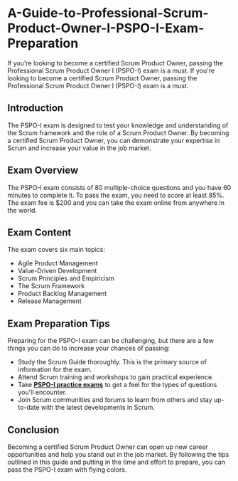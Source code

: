 # A-Guide-to-Professional-Scrum-Product-Owner-I-PSPO-I-Exam-Preparation
If you're looking to become a certified Scrum Product Owner, passing the Professional Scrum Product Owner I (PSPO-I) exam is a must. 
If you're looking to become a certified Scrum Product Owner, passing the Professional Scrum Product Owner I (PSPO-I) exam is a must. 

## Introduction

The PSPO-I exam is designed to test your knowledge and understanding of the Scrum framework and the role of a Scrum Product Owner. By becoming a certified Scrum Product Owner, you can demonstrate your expertise in Scrum and increase your value in the job market.

## Exam Overview

The PSPO-I exam consists of 80 multiple-choice questions and you have 60 minutes to complete it. To pass the exam, you need to score at least 85%. The exam fee is $200 and you can take the exam online from anywhere in the world.

## Exam Content

The exam covers six main topics:

- Agile Product Management
- Value-Driven Development
- Scrum Principles and Empiricism
- The Scrum Framework
- Product Backlog Management
- Release Management

## Exam Preparation Tips

Preparing for the PSPO-I exam can be challenging, but there are a few things you can do to increase your chances of passing:

- Study the Scrum Guide thoroughly. This is the primary source of information for the exam.
- Attend Scrum training and workshops to gain practical experience.
- Take **[PSPO-I practice exams](https://www.dumpsinfo.com/exam/pspo-i/)** to get a feel for the types of questions you'll encounter.
- Join Scrum communities and forums to learn from others and stay up-to-date with the latest developments in Scrum.

## Conclusion

Becoming a certified Scrum Product Owner can open up new career opportunities and help you stand out in the job market. By following the tips outlined in this guide and putting in the time and effort to prepare, you can pass the PSPO-I exam with flying colors.
